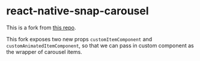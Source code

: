 # react-native-snap-carousel

This is a fork from [this repo](https://github.com/archriss/react-native-snap-carousel).

This fork exposes two new props `customItemComponent` and `customAnimatedItemComponent`, so that we can pass in custom component as the wrapper of carousel items.
